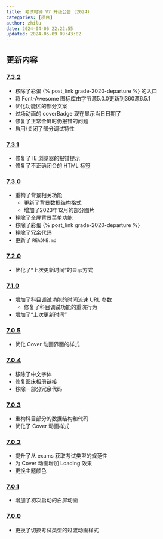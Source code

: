 ```yaml
---
title: 考试时钟 V7 升级公告 (2024)
categories: [项目]
author: zhilu
date: 2024-04-06 22:22:55
updated: 2024-05-09 09:43:02
---
```


## 更新内容

### [7.3.2](https://github.com/L33Z22L11/ExamClock/commit/6a169a67e5914a94b06bdee0a9c967d6c1061b74)

- 移除了彩蛋 {% post_link grade-2020-departure %} 的入口
- 将 Font-Awesome 图标库由字节源5.0.0更新到360源6.5.1
- 优化功能区的部分文案
- 过场动画的 coverBadge 现在显示当日日期了
- 修复了正常全屏时仍报错的问题
- 启用/关闭了部分调试特性

### [7.3.1](https://github.com/L33Z22L11/ExamClock/commit/6dbb2fd55cc9ad6ffbe0c03cbff7a11705856021)

- 修复了 IE 浏览器的报错提示
- 修复了不正确闭合的 HTML 标签

### [7.3.0](https://github.com/L33Z22L11/ExamClock/commit/d1f85ef69a1c9c1f2eda1adbc6efce1538bea986)

- 重构了背景相关功能
  - 更新了背景数据结构格式
  - 增加了2023年12月的部分图片
- 移除了全屏背景菜单功能
- 移除了彩蛋 {% post_link grade-2020-departure %}
- 移除了冗余代码
- 更新了 `README.md`

### [7.2.0](https://github.com/L33Z22L11/ExamClock/commit/d217229d64efae1bc916e67589fe478e1045491a)

- 优化了“上次更新时间”的显示方式

### [7.1.0](https://github.com/L33Z22L11/ExamClock/commit/c39344f3817f90bc1a4313ae813e765769e322c4)

- 增加了科目调试功能的时间流速 URL 参数
  - 修复了科目调试功能的重演行为
- 增加了“上次更新时间”

### [7.0.5](https://github.com/L33Z22L11/ExamClock/commit/1918393dfdd9356341a4fb268c1f3a3efa446ec0)

- 优化 Cover 动画界面的样式

### [7.0.4](https://github.com/L33Z22L11/ExamClock/commit/f75bacc76a78565e03e6fe8131088aa6566ecda2)

- 移除了中文字体
- 修复图床相册链接
- 移除一部分冗余代码

### [7.0.3](https://github.com/L33Z22L11/ExamClock/commit/804f707bd98f1e80adae74151d759dab5755cdf9)

- 重构科目部分的数据结构和代码
- 优化了 Cover 动画样式

### [7.0.2](https://github.com/L33Z22L11/ExamClock/commit/d9a5c4ab51c16816bd944a6683c4d3664258a46e)

- 提升了从 exams 获取考试类型的规范性
- 为 Cover 动画增加 Loading 效果
- 更换主题颜色

### [7.0.1](https://github.com/L33Z22L11/ExamClock/commit/ca57f3f25aaff546bc8dcb8c159d420cbc778615)

- 增加了初次启动的白屏动画

### [7.0.0](https://github.com/L33Z22L11/ExamClock/commit/74adecad0c893f97845f71e306dcbc4e4030da76)

- 更换了切换考试类型的过渡动画样式
